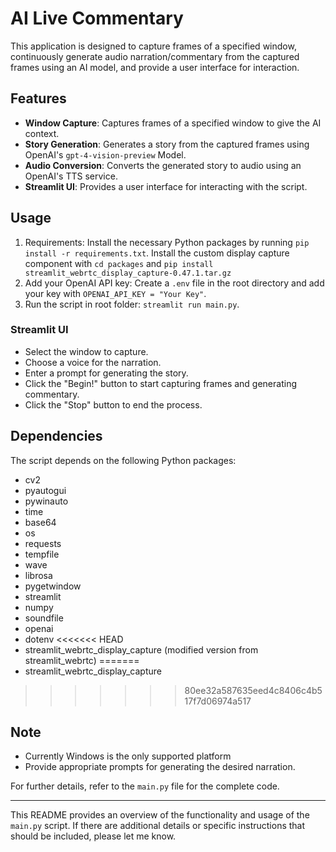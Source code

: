 # AI Live Commentary

This application is designed to capture frames of a specified window, continuously generate audio narration/commentary from the captured frames using an AI model, and provide a user interface for interaction.

## Features
- **Window Capture**: Captures frames of a specified window to give the AI context.
- **Story Generation**: Generates a story from the captured frames using OpenAI's `gpt-4-vision-preview` Model.
- **Audio Conversion**: Converts the generated story to audio using an OpenAI's TTS service.
- **Streamlit UI**: Provides a user interface for interacting with the script.

## Usage
1. Requirements: Install the necessary Python packages by running `pip install -r requirements.txt`. Install the custom display capture component with `cd packages` and `pip install streamlit_webrtc_display_capture-0.47.1.tar.gz`
2. Add your OpenAI API key: Create a `.env` file in the root directory and add your key with `OPENAI_API_KEY = "Your Key"`.
3. Run the script in root folder: `streamlit run main.py`.

### Streamlit UI
- Select the window to capture.
- Choose a voice for the narration.
- Enter a prompt for generating the story.
- Click the "Begin!" button to start capturing frames and generating commentary.
- Click the "Stop" button to end the process.

## Dependencies
The script depends on the following Python packages:
- cv2
- pyautogui
- pywinauto
- time
- base64
- os
- requests
- tempfile
- wave
- librosa
- pygetwindow
- streamlit
- numpy
- soundfile
- openai
- dotenv
<<<<<<< HEAD
- streamlit_webrtc_display_capture (modified version from streamlit_webrtc)
=======
- streamlit_webrtc_display_capture
>>>>>>> 80ee32a587635eed4c8406c4b517f7d06974a517

## Note
- Currently Windows is the only supported platform
- Provide appropriate prompts for generating the desired narration.

For further details, refer to the `main.py` file for the complete code.

---

This README provides an overview of the functionality and usage of the `main.py` script. If there are additional details or specific instructions that should be included, please let me know.
